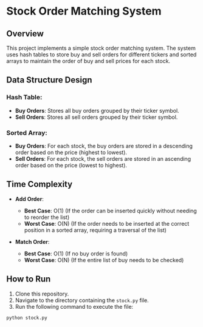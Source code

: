 # Stock Order Matching System

## Overview

This project implements a simple stock order matching system. The system uses hash tables to store buy and sell orders for different tickers and sorted arrays to maintain the order of buy and sell prices for each stock.

## Data Structure Design

### Hash Table:
- **Buy Orders**: Stores all buy orders grouped by their ticker symbol.
- **Sell Orders**: Stores all sell orders grouped by their ticker symbol.

### Sorted Array:
- **Buy Orders**: For each stock, the buy orders are stored in a descending order based on the price (highest to lowest).
- **Sell Orders**: For each stock, the sell orders are stored in an ascending order based on the price (lowest to highest).

## Time Complexity

- **Add Order**:
  - **Best Case**: O(1) (If the order can be inserted quickly without needing to reorder the list)
  - **Worst Case**: O(N) (If the order needs to be inserted at the correct position in a sorted array, requiring a traversal of the list)
  
- **Match Order**:
  - **Best Case**: O(1) (If no buy order is found)
  - **Worst Case**: O(N) (If the entire list of buy needs to be checked)

## How to Run

1. Clone this repository.
2. Navigate to the directory containing the `stock.py` file.
3. Run the following command to execute the file:

```bash
python stock.py
